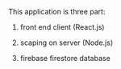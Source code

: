 This application is three part:

1. front end client (React.js)

2. scaping on server (Node.js)

3. firebase firestore database
